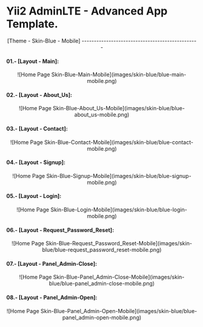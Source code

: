 Yii2 AdminLTE - Advanced App Template.
======================================

<p align= "center">[Theme - Skin-Blue - Mobile]
------------------------------------------------

#### 01.- [Layout - Main]:

<p align= "center">![Home Page Skin-Blue-Main-Mobile](images/skin-blue/blue-main-mobile.png)

#### 02.- [Layout - About_Us]:

<p align = "center">![Home Page Skin-Blue-About_Us-Mobile](images/skin-blue/blue-about_us-mobile.png)

#### 03.- [Layout - Contact]:

<p align = "center">![Home Page Skin-Blue-Contact-Mobile](images/skin-blue/blue-contact-mobile.png)

#### 04.- [Layout - Signup]:

<p align = "center">![Home Page Skin-Blue-Signup-Mobile](images/skin-blue/blue-signup-mobile.png)

#### 05.- [Layout - Login]:

<p align = "center">![Home Page Skin-Blue-Login-Mobile](images/skin-blue/blue-login-mobile.png)

#### 06.- [Layout - Request_Password_Reset]:

<p align = "center">![Home Page Skin-Blue-Request_Password_Reset-Mobile](images/skin-blue/blue-request_password_reset-mobile.png)

#### 07.- [Layout - Panel_Admin-Close]:

<p align = "center">![Home Page Skin-Blue-Panel_Admin-Close-Mobile](images/skin-blue/blue-panel_admin-close-mobile.png)

#### 08.- [Layout - Panel_Admin-Open]:

<p align = "center">![Home Page Skin-Blue-Panel_Admin-Open-Mobile](images/skin-blue/blue-panel_admin-open-mobile.png)
